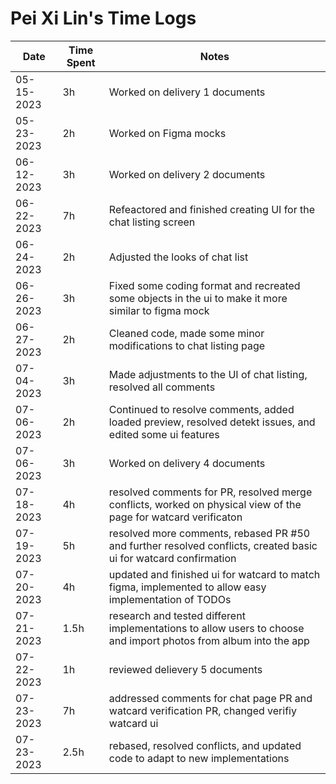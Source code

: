 # Pei Xi Lin's Time Logs

| Date | Time Spent | Notes |
|------|------|-------|
| 05-15-2023     |    3h  |    Worked on delivery 1 documents   |
|   05-23-2023   |   2h   |    Worked on Figma mocks  |
|    06-12-2023  |   3h   |    Worked on delivery 2 documents   |
|    06-22-2023  |   7h   |    Refeactored and finished creating UI for the chat listing screen   |
|    06-24-2023  |   2h   |    Adjusted the looks of chat list  |
|    06-26-2023  |   3h   |    Fixed some coding format and recreated some objects in the ui to make it more similar to figma mock |
|    06-27-2023  |   2h   |    Cleaned code, made some minor modifications to chat listing page |
|    07-04-2023  |   3h   |    Made adjustments to the UI of chat listing, resolved all comments |
|    07-06-2023  |   2h   |    Continued to resolve comments, added loaded preview, resolved detekt issues, and edited some ui features |
|    07-06-2023  |   3h   |    Worked on delivery 4 documents |
|    07-18-2023  |   4h   |    resolved comments for PR, resolved merge conflicts, worked on physical view of the page for watcard verificaton|
|    07-19-2023  |   5h   |    resolved more comments, rebased PR #50 and further resolved conflicts, created basic ui for watcard confirmation |
|    07-20-2023  |   4h   |    updated and finished ui for watcard to match figma, implemented to allow easy implementation of TODOs |
|    07-21-2023  |   1.5h   |    research and tested different implementations to allow users to choose and import photos from album into the app |
|    07-22-2023  |   1h   |    reviewed delievery 5 documents |
|    07-23-2023  |   7h   |    addressed comments for chat page PR and watcard verification PR, changed verifiy watcard ui |
|    07-23-2023  |   2.5h   |    rebased, resolved conflicts, and updated code to adapt to new implementations |

